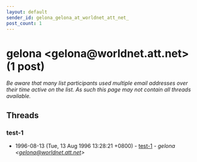 ```yaml
---
layout: default
sender_id: gelona_gelona_at_worldnet_att_net_
post_count: 1
---
```


# gelona <gelona<span>@</span>worldnet.att.net> (1 post)

_Be aware that many list participants used multiple email addresses over their time active on the list. As such this page may not contain all threads available._

## Threads

### test-1
+ 1996-08-13 (Tue, 13 Aug 1996 13:28:21 +0800) - [test-1](/archive/1996/08/a85050f86817bde32c4025c7b3e188dae20da04d0a8d1c83b4149f281fd2cf33) - _gelona \<gelona@worldnet.att.net\>_

